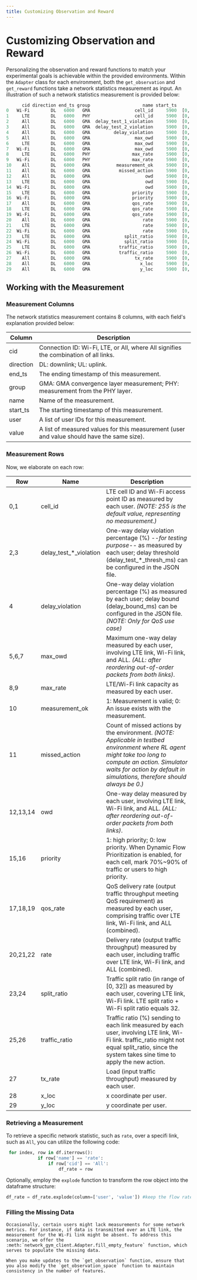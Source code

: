 ```yaml
---
title: Customizing Observation and Reward
---
```


# Customizing Observation and Reward

Personalizing the observation and reward functions to match your experimental goals is achievable within the provided environments. Within the `Adapter` class for each environment, both the `get_observation` and `get_reward` functions take a network statistics measurement as input. An illustration of such a network statistics measurement is provided below:

```python
      cid direction end_ts group                    name start_ts          user                                              value
0   Wi-Fi        DL   6000   GMA                 cell_id     5900  [0, 1, 2, 3]                               [0.0, 0.0, 1.0, 1.0]
1     LTE        DL   6000   PHY                 cell_id     5900  [0, 1, 2, 3]                               [1.0, 1.0, 1.0, 1.0]
2     All        DL   6000   GMA  delay_test_1_violation     5900  [0, 1, 2, 3]             [100.0, 100.0, 72.99270072992701, 0.0]
3     All        DL   6000   GMA  delay_test_2_violation     5900  [0, 1, 2, 3]                           [100.0, 100.0, 0.0, 0.0]
4     All        DL   6000   GMA         delay_violation     5900  [0, 1, 2, 3]            [100.0, 100.0, 100.0, 89.8989898989899]
5     All        DL   6000   GMA                 max_owd     5900  [0, 1, 2, 3]                       [499.0, 538.0, 239.0, 195.0]
6     LTE        DL   6000   GMA                 max_owd     5900  [0, 1, 2, 3]                       [499.0, 538.0, 239.0, 195.0]
7   Wi-Fi        DL   6000   GMA                 max_owd     5900  [0, 1, 2, 3]                               [3.0, 2.0, 3.0, 4.0]
8     LTE        DL   6000   PHY                max_rate     5900  [0, 1, 2, 3]                           [35.0, 35.0, 22.0, 35.0]
9   Wi-Fi        DL   6000   PHY                max_rate     5900  [0, 1, 2, 3]                           [78.0, 78.0, 65.0, 78.0]
10    All        DL   6000   GMA          measurement_ok     5900  [0, 1, 2, 3]                               [1.0, 1.0, 1.0, 1.0]
11    All        DL   6000   GMA           missed_action     5900  [0, 1, 2, 3]                               [0.0, 0.0, 0.0, 0.0]
12    All        DL   6000   GMA                     owd     5900  [0, 1, 2, 3]                       [484.0, 517.0, 214.0, 102.0]
13    LTE        DL   6000   GMA                     owd     5900  [0, 1, 2, 3]                       [491.0, 517.0, 217.0, 145.0]
14  Wi-Fi        DL   6000   GMA                     owd     5900  [0, 1, 2, 3]                               [0.0, 1.0, 0.0, 0.0]
15    LTE        DL   6000   GMA                priority     5900  [0, 1, 2, 3]                               [1.0, 1.0, 1.0, 0.0]
16  Wi-Fi        DL   6000   GMA                priority     5900  [0, 1, 2, 3]                               [1.0, 1.0, 1.0, 1.0]
17    All        DL   6000   GMA                qos_rate     5900  [0, 1, 2, 3]                               [0.0, 0.0, 0.0, 0.0]
18    LTE        DL   6000   GMA                qos_rate     5900  [0, 1, 2, 3]                               [0.0, 0.0, 0.0, 0.0]
19  Wi-Fi        DL   6000   GMA                qos_rate     5900  [0, 1, 2, 3]                               [0.0, 0.0, 0.0, 0.0]
20    All        DL   6000   GMA                    rate     5900  [0, 1, 2, 3]                    [13.352, 9.056, 15.912, 45.992]
21    LTE        DL   6000   GMA                    rate     5900  [0, 1, 2, 3]                        [8.472, 8.472, 5.336, 8.24]
22  Wi-Fi        DL   6000   GMA                    rate     5900  [0, 1, 2, 3]                     [6.848, 0.928, 10.336, 15.912]
23    LTE        DL   6000   GMA             split_ratio     5900  [0, 1, 2, 3]                             [17.0, 32.0, 9.0, 3.0]
24  Wi-Fi        DL   6000   GMA             split_ratio     5900  [0, 1, 2, 3]                            [15.0, 0.0, 23.0, 29.0]
25    LTE        DL   6000   GMA           traffic_ratio     5900  [0, 1, 2, 3]                           [55.0, 90.0, 34.0, 34.0]
26  Wi-Fi        DL   6000   GMA           traffic_ratio     5900  [0, 1, 2, 3]                           [45.0, 10.0, 66.0, 66.0]
27    All        DL   6000   GMA                 tx_rate     5900  [0, 1, 2, 3]                     [14.636, 9.757, 14.52, 38.681]
28    All        DL   6000   GMA                   x_loc     5900  [0, 1, 2, 3]  [13.871206061072092, 6.702857783599929, 52.198...
29    All        DL   6000   GMA                   y_loc     5900  [0, 1, 2, 3]  [7.964088643728281, 1.6756194439050196, 9.0212...
```

## Working with the Measurement

### Measurement Columns

The network statistics measurement contains 8 columns, with each field's explanation provided below:

| Column | Description |
| ----- | ---- |
| cid | Connection ID: Wi-Fi, LTE, or All, where All signifies the combination of all links. |
| direction | DL: downlink; UL: uplink. |
| end_ts | The ending timestamp of this measurement. |
| group | GMA: GMA convergence layer measurement; PHY: measurement from the PHY layer. |
| name | Name of the measurement.|
| start_ts | The starting timestamp of this measurement. |
| user | A list of user IDs for this measurement. |
| value | A list of measured values for this measurement (user and value should have the same size). |

### Measurement Rows

Now, we elaborate on each row:

| Row | Name | Description |
| ----- | ---- | ---- |
| 0,1 | cell_id | LTE cell ID and Wi-Fi access point ID as measured by each user. *(NOTE: 255 is the default value, representing no measurement.)*|
| 2,3 | delay_test_*_violation | One-way delay violation percentage (%) *--for testing purpose--* as measured by each user; delay threshold (delay_test_*_thresh_ms) can be configured in the JSON file.|
| 4 | delay_violation | One-way delay violation percentage (%) as measured by each user; delay bound (delay_bound_ms) can be configured in the JSON file. *(NOTE: Only for QoS use case)* |
| 5,6,7 | max_owd | Maximum one-way delay measured by each user, involving LTE link, Wi-Fi link, and ALL. *(ALL: after reordering out-of-order packets from both links)*. |
| 8,9 | max_rate | LTE/Wi-Fi link capacity as measured by each user. |
| 10 | measurement_ok |	1: Measurement is valid; 0: An issue exists with the measurement.|
| 11 | missed_action | Count of missed actions by the environment. *(NOTE: Applicable in testbed environment where RL agent might take too long to compute an action. Simulator waits for action by default in simulations, therefore should always be 0.)* |
| 12,13,14 | owd | One-way delay measured by each user, involving LTE link, Wi-Fi link, and ALL. *(ALL: after reordering out-of-order packets from both links)*. |
| 15,16 | priority | 1: high priority; 0: low priority. When Dynamic Flow Prioritization is enabled, for each cell, mark 70%~90% of traffic or users to high priority. |
| 17,18,19 | qos_rate | QoS delivery rate (output traffic throughput meeting QoS requirement) as measured by each user, comprising traffic over LTE link, Wi-Fi link, and ALL (combined). |
| 20,21,22 | rate | Delivery rate (output traffic throughput) measured by each user, including traffic over LTE link, Wi-Fi link, and ALL (combined).|
| 23,24 | split_ratio | Traffic split ratio (in range of [0, 32]) as measured by each user, covering LTE link, Wi-Fi link. LTE split ratio + Wi-Fi split ratio equals 32. |
| 25,26 | traffic_ratio | Traffic ratio (%) sending to each link measured by each user, involving LTE link, Wi-Fi link. traffic_ratio might not equal split_ratio, since the system takes sine time to apply the new action. |
| 27 | tx_rate | Load (input traffic throughput) measured by each user. |
| 28 | x_loc | x coordinate per user. |
| 29 | y_loc | y coordinate per user. |


### Retrieving a Measurement

To retrieve a specific network statistic, such as `rate`, over a specifi link, such as `All`, you can utilize the following code:
```python
 for index, row in df.iterrows():
            if row['name'] == 'rate':
                if row['cid'] == 'All':
                    df_rate = row
```

Optionally, employ the `explode` function to transform the row object into the dataframe structure:

```python
df_rate = df_rate.explode(column=['user', 'value']) #keep the flow rate.
```

### Filling the Missing Data
```{eval-rst}
Occasionally, certain users might lack measurements for some network metrics. For instance, if data is transmitted over an LTE link, the measurement for the Wi-Fi link might be absent. To address this scenario, we offer the :meth:`network_gym_client.Adapter.fill_empty_feature` function, which serves to populate the missing data.
```

```{tip}
When you make updates to the `get_observation` function, ensure that you also modify the `get_observation_space` function to maintain consistency in the number of features.
```